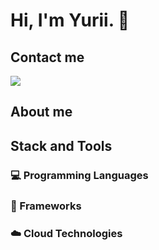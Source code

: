 <h1>Hi, I'm Yurii. 👋 </h1>

<h2>Contact me</h2>
<p>
  <a href="mailto:true.commercial.mail@proton.me">
    <img src="https://img.shields.io/badge/ProtonMail-8B89CC?style=for-the-badge&logo=protonmail&logoColor=white">
  </a>
</p>

<h2>About me</h2>
<p>
</p>

<h2>Stack and Tools</h2>
<h3>💻 Programming Languages</h3>
<p>
</p>
<h3>🔧 Frameworks</h3>
<p>
</p>
<h3>☁️ Cloud Technologies</h3>
<p>
</p>
